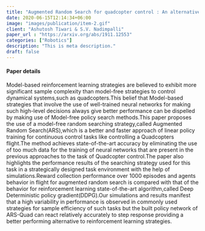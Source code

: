 ```yaml
---
title: "Augmented Random Search for quadcopter control : An alternative to reinforcement learning"
date: 2020-06-15T12:14:34+06:00
image: "images/publication/item-2.gif"
client: "Ashutosh Tiwari & S.V. Nadimpalli"
paper_url : "https://arxiv.org/abs/1911.12553"
categories: ["Robotics"]
description: "This is meta description."
draft: false
---
```


#### Paper details
Model-based reinforcement learning strategies are believed to exhibit more significant sample complexity than model-free strategies to control dynamical systems,such as quadcopters.This belief that Model-based strategies that involve the use of well-trained neural networks for making such high-level decisions always give better performance can be dispelled by making use of Model-free policy search methods.This paper proposes the use of a model-free random searching strategy,called Augmented Random Search(ARS),which is a better and faster approach of linear policy training for continuous control tasks like controlling a Quadcopters flight.The method achieves state-of-the-art accuracy by eliminating the use of too much data for the training of neural networks that are present in the previous approaches to the task of Quadcopter control.The paper also highlights the performance results of the searching strategy used for this task in a strategically designed task environment with the help of simulations.Reward collection performance over 1000 episodes and agents behavior in flight for augmented random search is compared with that of the behavior for reinforcement learning state-of-the-art algorithm,called Deep Deterministic policy gradient(DDPG).Our simulations and results manifest that a high variability in performance is observed in commonly used strategies for sample efficiency of such tasks but the built policy network of ARS-Quad can react relatively accurately to step response providing a better performing alternative to reinforcement learning strategies.
